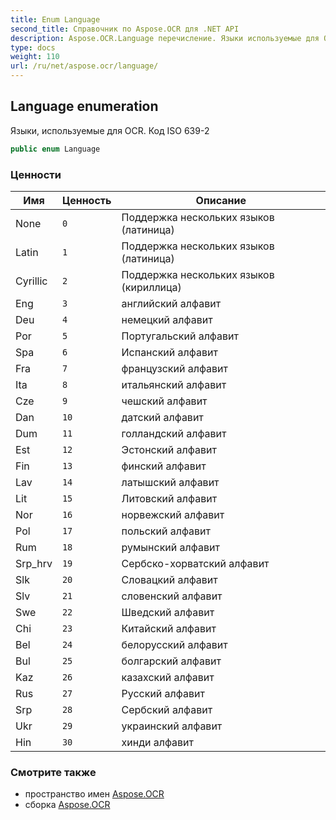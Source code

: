 ```yaml
---
title: Enum Language
second_title: Справочник по Aspose.OCR для .NET API
description: Aspose.OCR.Language перечисление. Языки используемые для OCR. Код ISO 6392
type: docs
weight: 110
url: /ru/net/aspose.ocr/language/
---
```

## Language enumeration

Языки, используемые для OCR. Код ISO 639-2

```csharp
public enum Language
```

### Ценности

| Имя | Ценность | Описание |
| --- | --- | --- |
| None | `0` | Поддержка нескольких языков (латиница) |
| Latin | `1` | Поддержка нескольких языков (латиница) |
| Cyrillic | `2` | Поддержка нескольких языков (кириллица) |
| Eng | `3` | английский алфавит |
| Deu | `4` | немецкий алфавит |
| Por | `5` | Португальский алфавит |
| Spa | `6` | Испанский алфавит |
| Fra | `7` | французский алфавит |
| Ita | `8` | итальянский алфавит |
| Cze | `9` | чешский алфавит |
| Dan | `10` | датский алфавит |
| Dum | `11` | голландский алфавит |
| Est | `12` | Эстонский алфавит |
| Fin | `13` | финский алфавит |
| Lav | `14` | латышский алфавит |
| Lit | `15` | Литовский алфавит |
| Nor | `16` | норвежский алфавит |
| Pol | `17` | польский алфавит |
| Rum | `18` | румынский алфавит |
| Srp_hrv | `19` | Сербско-хорватский алфавит |
| Slk | `20` | Словацкий алфавит |
| Slv | `21` | словенский алфавит |
| Swe | `22` | Шведский алфавит |
| Chi | `23` | Китайский алфавит |
| Bel | `24` | белорусский алфавит |
| Bul | `25` | болгарский алфавит |
| Kaz | `26` | казахский алфавит |
| Rus | `27` | Русский алфавит |
| Srp | `28` | Сербский алфавит |
| Ukr | `29` | украинский алфавит |
| Hin | `30` | хинди алфавит |

### Смотрите также

* пространство имен [Aspose.OCR](../../aspose.ocr/)
* сборка [Aspose.OCR](../../)



